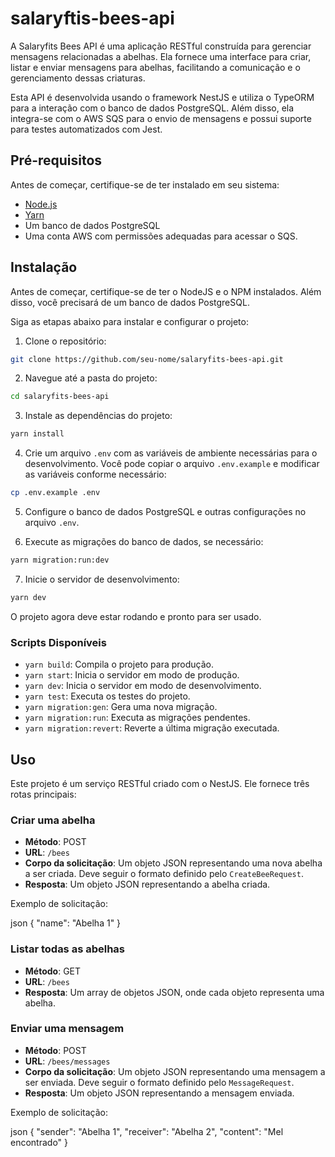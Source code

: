 # salaryftis-bees-api

A Salaryfits Bees API é uma aplicação RESTful construída para gerenciar mensagens relacionadas a abelhas. Ela fornece uma interface para criar, listar e enviar mensagens para abelhas, facilitando a comunicação e o gerenciamento dessas criaturas.

Esta API é desenvolvida usando o framework NestJS e utiliza o TypeORM para a interação com o banco de dados PostgreSQL. Além disso, ela integra-se com o AWS SQS para o envio de mensagens e possui suporte para testes automatizados com Jest.

## Pré-requisitos

Antes de começar, certifique-se de ter instalado em seu sistema:

- [Node.js](https://nodejs.org/)
- [Yarn](https://yarnpkg.com/)
- Um banco de dados PostgreSQL
- Uma conta AWS com permissões adequadas para acessar o SQS.

## Instalação

Antes de começar, certifique-se de ter o NodeJS e o NPM instalados. Além disso, você precisará de um banco de dados PostgreSQL.

Siga as etapas abaixo para instalar e configurar o projeto:

1. Clone o repositório:
````bash
git clone https://github.com/seu-nome/salaryfits-bees-api.git
````

2. Navegue até a pasta do projeto:
````bash
cd salaryfits-bees-api
````

3. Instale as dependências do projeto:
````bash
yarn install
````

4. Crie um arquivo `.env` com as variáveis de ambiente necessárias para o desenvolvimento. Você pode copiar o arquivo `.env.example` e modificar as variáveis conforme necessário:
````bash
cp .env.example .env
````

5. Configure o banco de dados PostgreSQL e outras configurações no arquivo `.env`.

6. Execute as migrações do banco de dados, se necessário:
````bash
yarn migration:run:dev
````

7. Inicie o servidor de desenvolvimento:
````bash
yarn dev
````

O projeto agora deve estar rodando e pronto para ser usado.

### Scripts Disponíveis

- `yarn build`: Compila o projeto para produção.
- `yarn start`: Inicia o servidor em modo de produção.
- `yarn dev`: Inicia o servidor em modo de desenvolvimento.
- `yarn test`: Executa os testes do projeto.
- `yarn migration:gen`: Gera uma nova migração.
- `yarn migration:run`: Executa as migrações pendentes.
- `yarn migration:revert`: Reverte a última migração executada.

## Uso

Este projeto é um serviço RESTful criado com o NestJS. Ele fornece três rotas principais:

### Criar uma abelha

- **Método**: POST
- **URL**: `/bees`
- **Corpo da solicitação**: Um objeto JSON representando uma nova abelha a ser criada. Deve seguir o formato definido pelo `CreateBeeRequest`.
- **Resposta**: Um objeto JSON representando a abelha criada.

Exemplo de solicitação:

json { "name": "Abelha 1" }


### Listar todas as abelhas

- **Método**: GET
- **URL**: `/bees`
- **Resposta**: Um array de objetos JSON, onde cada objeto representa uma abelha.

### Enviar uma mensagem

- **Método**: POST
- **URL**: `/bees/messages`
- **Corpo da solicitação**: Um objeto JSON representando uma mensagem a ser enviada. Deve seguir o formato definido pelo `MessageRequest`.
- **Resposta**: Um objeto JSON representando a mensagem enviada.

Exemplo de solicitação:

json { "sender": "Abelha 1", "receiver": "Abelha 2", "content": "Mel encontrado" }